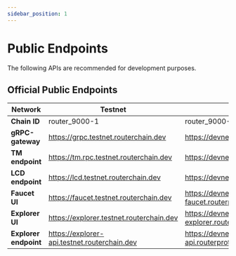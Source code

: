 ```yaml
---
sidebar_position: 1
---
```


# Public Endpoints

The following APIs are recommended for development purposes.

<!-- For maximum control and reliability, it's recommended to run your own Router node. This can be easily accomplished by following the intstruction given in this [git repository](https://github.com/router-protocol/router-chain). -->

## Official Public Endpoints

| Network               | Testnet                                        | Devnet                                         |
| --------------------- | ---------------------------------------------- | ---------------------------------------------- |
| **Chain ID**          | router_9000-1                                  | router_9000-1                                  |
| **gRPC-gateway**      | https://grpc.testnet.routerchain.dev           | https://devnet.grpc.routerprotocol.com         |
| **TM endpoint**       | https://tm.rpc.testnet.routerchain.dev         | https://devnet.tm.routerprotocol.com           |
| **LCD endpoint**      | https://lcd.testnet.routerchain.dev            | https://devnet.lcd.routerprotocol.com          |
| **Faucet UI**         | https://faucet.testnet.routerchain.dev         | https://devnet-faucet.routerprotocol.com       |
| **Explorer UI**       | https://explorer.testnet.routerchain.dev       | https://devnet-explorer.routerprotocol.com     |
| **Explorer endpoint** | https://explorer-api.testnet.routerchain.dev   | https://devnet-explorer-api.routerprotocol.com |

<!-- ### API Docs

Please visit the [API reference](/api) to interact with these endpoints.


## Chain Registry

This repo contains a chain.json and assetlist.json for a number of cosmos-sdk based chains. A chain.json contains data that makes it easy to start running or interacting with a node.
- [Chain Registry](https://github.com/cosmos/chain-registry) : `https://github.com/cosmos/chain-registry`

:::tip
Did you know there is also an NPM package that fetch chain-registry data? <br/>
**Learn more** : [https://www.npmjs.com/package/chain-registry](https://www.npmjs.com/package/chain-registry)
:::


## Other providers

- [All That Node](https://www.allthatnode.com/osmosis.dsrv) : `https://www.allthatnode.com/osmosis.dsrv`
  - Features
    - Unlimited access to archive data
    - Faucet available
    - Automated updates
    - Technical support

- [DataHub](https://datahub.figment.io) : `https://datahub.figment.io` -->
